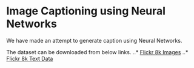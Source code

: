 # Image Captioning using Neural Networks
We have made an attempt to generate caption using Neural Networks.

The dataset can be downloaded from below links.
..* [Flickr 8k Images](http://nlp.cs.illinois.edu/HockenmaierGroup/Framing_Image_Description/Flickr8k_Dataset.zip)
..* [Flickr 8k Text Data](http://nlp.cs.illinois.edu/HockenmaierGroup/Framing_Image_Description/Flickr8k_text.zip)